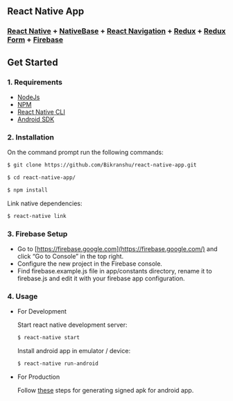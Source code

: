 
## React Native App

###  [React Native](https://facebook.github.io/react-native/docs/getting-started.html) + [NativeBase](http://nativebase.io/) + [React Navigation](https://github.com/react-community/react-navigation) + [Redux](http://redux.js.org) + [Redux Form](https://github.com/erikras/redux-form) + [Firebase](https://www.npmjs.com/package/firebase) 


## Get Started

### 1. Requirements

* [NodeJs](https://nodejs.org/en/)
* [NPM](https://www.npmjs.com/)
* [React Native CLI](https://facebook.github.io/react-native/docs/getting-started.html)
* [Android SDK](https://developer.android.com/studio/index.html)

### 2. Installation

On the command prompt run the following commands:

```sh
$ git clone https://github.com/Bikranshu/react-native-app.git

$ cd react-native-app/

$ npm install
```
Link native dependencies:
```sh
$ react-native link
```

### 3. Firebase Setup

- Go to [https://firebase.google.com](https://firebase.google.com/) and click “Go to Console” in the top right.
- Configure the new project in the Firebase console.
- Find firebase.example.js file in app/constants directory, rename it to firebase.js and edit it with your firebase app configuration.

### 4. Usage
* For Development

    Start react native development server:
    ```sh
    $ react-native start
    ```
    Install android app in emulator / device:
    ```sh
    $ react-native run-android
    ```
* For Production

    Follow [these](https://facebook.github.io/react-native/docs/signed-apk-android.html) steps for generating signed apk for android app.